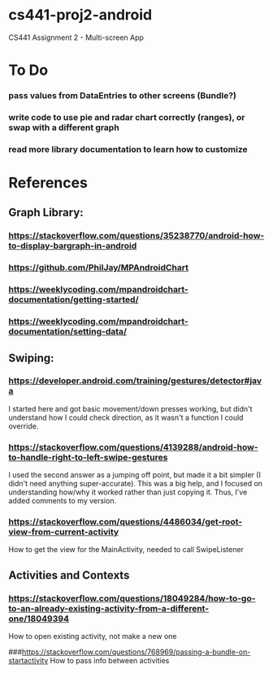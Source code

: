 # cs441-proj2-android
CS441 Assignment 2 - Multi-screen App

# To Do
### pass values from DataEntries to other screens (Bundle?)
### write code to use pie and radar chart correctly (ranges), or swap with a different graph
### read more library documentation to learn how to customize



# References

## Graph Library:
### https://stackoverflow.com/questions/35238770/android-how-to-display-bargraph-in-android
### https://github.com/PhilJay/MPAndroidChart
### https://weeklycoding.com/mpandroidchart-documentation/getting-started/
### https://weeklycoding.com/mpandroidchart-documentation/setting-data/

## Swiping:
### https://developer.android.com/training/gestures/detector#java
I started here and got basic movement/down presses working, but didn't understand how I could check direction,
as it wasn't a function I could override.

### https://stackoverflow.com/questions/4139288/android-how-to-handle-right-to-left-swipe-gestures
I used the second answer as a jumping off point, but made it a bit simpler (I didn't need anything super-accurate). This was a big help, and I focused on understanding how/why it worked rather than just copying it. Thus, I've added comments to my version.

### https://stackoverflow.com/questions/4486034/get-root-view-from-current-activity
How to get the view for the MainActivity, needed to call SwipeListener

## Activities and Contexts
### https://stackoverflow.com/questions/18049284/how-to-go-to-an-already-existing-activity-from-a-different-one/18049394
How to open existing activity, not make a new one

###https://stackoverflow.com/questions/768969/passing-a-bundle-on-startactivity
How to pass info between activities
